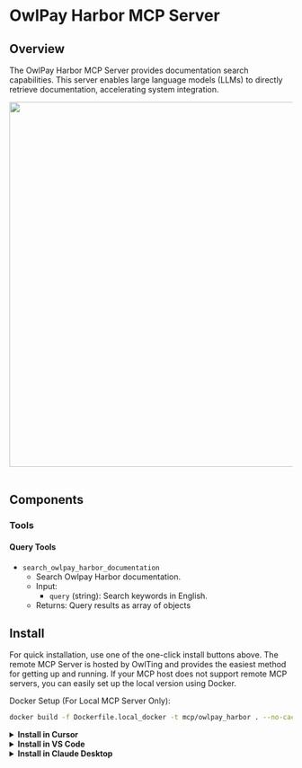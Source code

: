 # OwlPay Harbor MCP Server

## Overview
The OwlPay Harbor MCP Server provides documentation search capabilities. This server enables large language models (LLMs) to directly retrieve documentation, accelerating system integration.

<img src="./docs/Demo.gif" width="650">
<br><br>

## Components

### Tools

#### Query Tools
- `search_owlpay_harbor_documentation`
   - Search Owlpay Harbor documentation. 
   - Input:
     - `query` (string): Search keywords in English.
   - Returns: Query results as array of objects

## Install

For quick installation, use one of the one-click install buttons above. The remote MCP Server is hosted by OwlTing and provides the easiest method for getting up and running. If your MCP host does not support remote MCP servers, you can easily set up the local version using Docker.


Docker Setup (For Local MCP Server Only):

```bash
docker build -f Dockerfile.local_docker -t mcp/owlpay_harbor . --no-cache
```

<details>
<summary><b>Install in Cursor</b></summary>

#### Click the button to install:

[![Install in Cursor](https://img.shields.io/badge/Cursor-Install%20OwlPay%20Harbor-blue?logo=cursor&logoColor=white)](https://owlting.github.io/owlpay_harbor_mcp_server/install-cursor-mcp.html)

#### Or install manually:

Go to `Cursor Settings` -> `Tools & Integrations` -> `New MCP Server`. 

```json
{
  "mcpServers": {
    "owlpay_harbor": {
      "url": "https://owlpay-harbor-mcp.owlting.com/mcp/"
    }
  }
}
```

### Docker
```json
{
  "mcpServers": {
    "owlpay_harbor": {
      "command": "docker",
      "args": [
        "run", 
        "-i", 
        "--rm", 
        "mcp/owlpay_harbor"
      ]
    }
  }
}
```
</details>

<details><summary><b>Install in VS Code</b></summary>

#### Click the button to install:
[![Install in VS Code](https://img.shields.io/badge/VS%20Code-Install%20OwlPay%20Harbor-blue?logo=visualstudiocode&logoColor=white)](https://vscode.dev/redirect?url=vscode:mcp/install?%7B%22name%22%3A%22owlpay_harbor%22%2C%22type%22%3A%22http%22%2C%22url%22%3A%22https%3A%2F%2Fowlpay-harbor-mcp.owlting.com%2Fmcp%2F%22%7D)

#### Or install manually:

You can also install the MCP server using the VS Code CLI:

```json
{
	"servers": {
		"owlpay_harbor": {
			"type": "http",
			"url": "https://owlpay-harbor-mcp.owlting.com/mcp/"
		}
	}
}
```

### Docker
```json
{
	"servers": {
		"owlpay_harbor": {
			"command": "docker",
			"args": [
				"run", 
				"-i", 
				"--rm", 
				"mcp/owlpay_harbor"
			]
		}
	}
}
```
</details>


<details>
<summary><b>Install in Claude Desktop</b></summary>

Follow the MCP install [guide](https://modelcontextprotocol.io/quickstart/user), use following configuration:

```json
# Add the server to your claude_desktop_config.json
{
  "mcpServers": {
    "owlpay_harbor": {
      "command": "docker",
      "args": [
        "run", 
        "-i", 
        "--rm", 
        "mcp/owlpay_harbor"
      ]
    }
  }
}
```
</details>